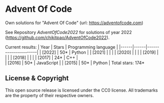 Advent Of Code
===

Own solutions for "Advent Of Code" (url: https://adventofcode.com)

See Repository *AdventOfCode2022* for solutions of year 2022 (https://github.com/chikitpao/AdventOfCode2022).

Current results:
| Year | Stars | Programming language |
|------|------|----------------------|
| \[2022\] | 50\* | Python |
| \[2021\] |  |  |
| \[2020\] |  |  |
| \[2019\] |  |  |
| \[2018\] |  |  |
| \[2017\] | 24\* | C++ |  
| \[2016\] | 50\* | JavaScript |
| \[2015\] | 50\* | Python |
Total stars: 174\*

License & Copyright
-------------------
This open source release is licensed under the CC0 license. All trademarks are the property of their respective owners.
